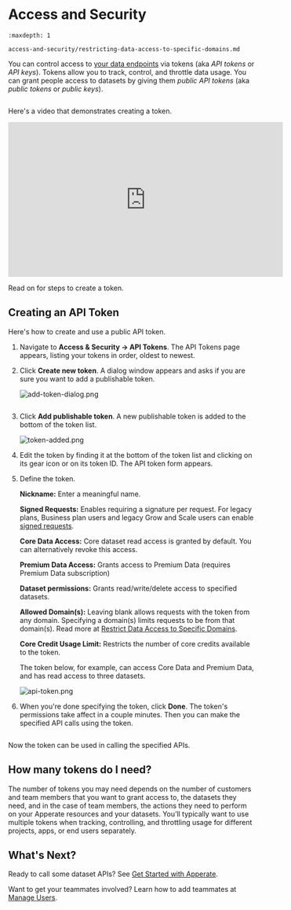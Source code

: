 # Access and Security

```{toctree}
:maxdepth: 1

access-and-security/restricting-data-access-to-specific-domains.md
```

You can control access to [your data endpoints](https://iexcloud.io/docs/datasets/) via tokens (aka *API tokens* or *API keys*). Tokens allow you to track, control, and throttle data usage. You can grant people access to datasets by giving them *public API tokens* (aka *public tokens* or *public keys*). 

``` {warning} Your *secret token* (aka *secret key*) allows you to perform any action on your data and account. **NEVER** share your secret token publicly.
```

Here's a video that demonstrates creating a token.

<iframe width="560" height="315" src="https://www.youtube.com/embed/rzHAYK3gJAU" title="YouTube video player" frameborder="0" allow="accelerometer; autoplay; clipboard-write; encrypted-media; gyroscope; picture-in-picture; web-share" allowfullscreen></iframe>


Read on for steps to create a token.

## Creating an API Token

Here's how to create and use a public API token.

1. Navigate to **Access & Security &rarr; API Tokens**. The API Tokens page appears, listing your tokens in order, oldest to newest.

1. Click **Create new token**. A dialog window appears and asks if you are sure you want to add a publishable token.
    
    ![add-token-dialog.png](./access-and-security/add-token-dialog.png)

    ``` {note} Publishable tokens have Core dataset read access by default.
    ```
    
1. Click **Add publishable token**. A new publishable token is added to the bottom of the token list.
    
    ![token-added.png](./access-and-security/token-added.png)
    
1. Edit the token by finding it at the bottom of the token list and clicking on its gear icon or on its token ID. The API token form appears.

1. Define the token. 
    
    **Nickname:** Enter a meaningful name.

    **Signed Requests:** Enables requiring a signature per request. For legacy plans, Business plan users and legacy Grow and Scale users can enable [signed requests](https://iexcloud.io/docs/api/#signed-requests).

    **Core Data Access:** Core dataset read access is granted by default. You can alternatively revoke this access.

    **Premium Data Access:** Grants access to Premium Data (requires Premium Data subscription)

    **Dataset permissions:** Grants read/write/delete access to specified datasets.

    **Allowed Domain(s):** Leaving blank allows requests with the token from any domain. Specifying a domain(s) limits requests to be from that domain(s). Read more at [Restrict Data Access to Specific Domains](./access-and-security/restricting-data-access-to-specific-domains.md).

    **Core Credit Usage Limit:** Restricts the number of core credits available to the token.
    
    The token below, for example, can access Core Data and Premium Data, and has read access to three datasets.
    
    ![api-token.png](./access-and-security/api-token.png)

1. When you're done specifying the token, click **Done**. The token's permissions take affect in a couple minutes. Then you can make the specified API calls using the token.

``` {note} A token's permissions take affect a couple minutes after creating the token.
```

Now the token can be used in calling the specified APIs.

## How many tokens do I need?

The number of tokens you may need depends on the number of customers and team members that you want to grant access to, the datasets they need, and in the case of team members, the actions they need to perform on your Apperate resources and your datasets. You’ll typically want to use multiple tokens when tracking, controlling, and throttling usage for different projects, apps, or end users separately.

## What's Next?

Ready to call some dataset APIs? See [Get Started with Apperate](../getting-started/getting-started-with-apperate.md).

Want to get your teammates involved? Learn how to add teammates at [Manage Users](./managing-users.md).